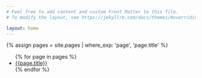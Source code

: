 ```yaml
---
# Feel free to add content and custom Front Matter to this file.
# To modify the layout, see https://jekyllrb.com/docs/themes/#overriding-theme-defaults

layout: home
---
```


{% assign pages = site.pages | where_exp: 'page', 'page.title' %}

<ul>
{% for page in pages %}
<li>
    <a href='{{page.url}}'>{{page.title}}</a>
    <br>
    </li>
{% endfor %}
</ul>